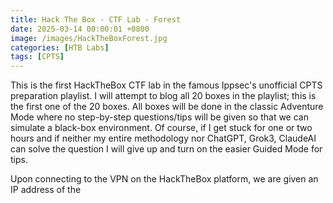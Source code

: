 ```yaml
---
title: Hack The Box - CTF Lab - Forest
date: 2025-03-14 00:00:01 +0800
image: /images/HackTheBoxForest.jpg
categories: [HTB Labs]
tags: [CPTS]
---
```

This is the first HackTheBox CTF lab in the famous Ippsec's unofficial CPTS preparation playlist. I will attempt to blog all 20 boxes in the playlist; this is the first one of the 20 boxes. All boxes will be done in the classic Adventure Mode where no step-by-step questions/tips will be given so that we can simulate a black-box environment. Of course, if I get stuck for one or two hours and if neither my entire methodology nor ChatGPT, Grok3, ClaudeAI can solve the question I will give up and turn on the easier Guided Mode for tips. 

Upon connecting to the VPN on the HackTheBox platform, we are given an IP address of the 